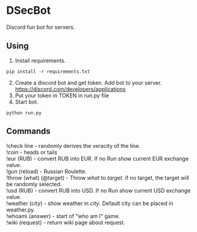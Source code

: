 # DSecBot
Discord fun bot for servers. 
## Using
1) Install requirements. 
```
pip install -r requirements.txt 
```
2) Create a discord bot and get token. Add bot to your server.  
https://discord.com/developers/applications
3) Put your token in TOKEN in run.py file
4) Start bot.
```
python run.py
```
## Commands
!check line - randomly derives the veracity of the line.  
!coin - heads or tails  
!eur (RUB) - convert RUB into EUR. If no Run show current EUR exchange value.  
!gun (reload) - Russian Roulette.  
!throw (what) (@target) - Throw $what$ to $target$. if no target, the target will be randomly selected.  
!usd (RUB) - convert RUB into USD. If no Run show current USD exchange value.  
!weather (city) - show weather in $city$. Default city can be placed in weather.py.  
!whoami (answer) - start of "who am I" game.  
!wiki (request) - return wiki page about request.  
